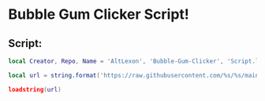 # Bubble Gum Clicker Script!

## Script:

```lua
local Creator, Repo, Name = 'AltLexon', 'Bubble-Gum-Clicker', 'Script.lua'

local url = string.format('https://raw.githubusercontent.com/%s/%s/main/%s', Creator, Repo, Name)

loadstring(url)
```
